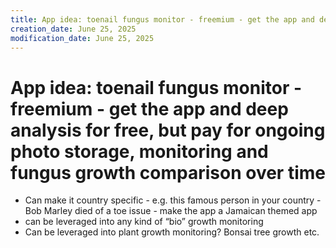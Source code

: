 ```yaml
---
title: App idea: toenail fungus monitor - freemium - get the app and deep…
creation_date: June 25, 2025
modification_date: June 25, 2025
---
```



# App idea: toenail fungus monitor - freemium - get the app and deep analysis for free, but pay for ongoing photo storage, monitoring and fungus growth comparison over time 

- Can make it country specific - e.g. this famous person in your country - Bob Marley died of a toe issue - make the app a Jamaican themed app 
- can be leveraged into any kind of “bio” growth monitoring
- Can be leveraged into plant growth monitoring? Bonsai tree growth etc.

